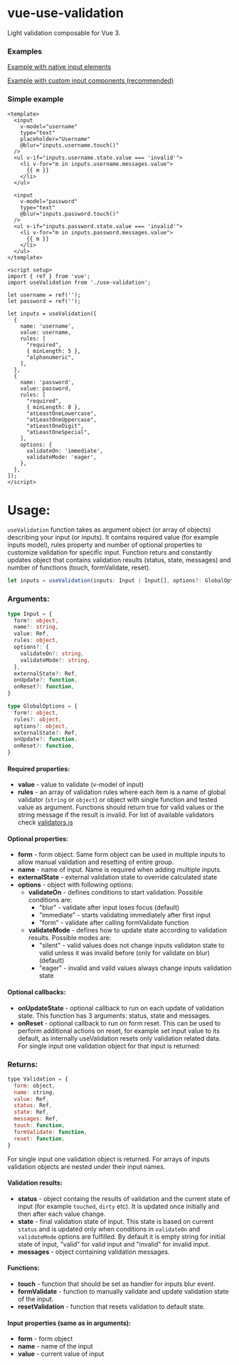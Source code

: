 # vue-use-validation

Light validation composable for Vue 3.

### Examples

[Example with native input elements](https://stackblitz.com/edit/vue-use-validation?file=src/App.vue)

[Example with custom input components (recommended)](https://stackblitz.com/edit/vue-use-validation-components?file=src/App.vue)

### Simple example

```vue
<template>
  <input
    v-model="username"
    type="text"
    placeholder="Username"
    @blur="inputs.username.touch()"
  />
  <ul v-if="inputs.username.state.value === 'invalid'">
    <li v-for="m in inputs.username.messages.value">
      {{ m }}
    </li>
  </ul>

  <input
    v-model="password"
    type="text"
    @blur="inputs.password.touch()"
  />
  <ul v-if="inputs.password.state.value === 'invalid'">
    <li v-for="m in inputs.password.messages.value">
      {{ m }}
    </li>
  </ul>
</template>

<script setup>
import { ref } from 'vue';
import useValidation from './use-validation';

let username = ref('');
let password = ref('');

let inputs = useValidation([
  {
    name: 'username',
    value: username,
    rules: [
      "required",
      { minLength: 5 },
      "alphanumeric",
    ],
  },
  {
    name: 'password',
    value: password,
    rules: [
      "required",
      { minLength: 8 },
      "atLeastOneLowercase",
      "atLeastOneUppercase",
      "atLeastOneDigit",
      "atLeastOneSpecial",
    ],
    options: {
      validateOn: 'immediate',
      validateMode: 'eager',
    },
  },
]);
</script>
```

# Usage:

`useValidation` function takes as argument object (or array of objects) describing your input (or inputs). It contains required value (for example inputs model), rules property and number of optional properties to customize validation for specific input. Function returs and constantly updates object that contains validation results (status, state,  messages) and number of functions (touch, formValidate, reset).

```typescript
let inputs = useValidation(inputs: Input | Input[], options?: GlobalOptions): Validation
```

### Arguments:

```typescript
type Input = {
  form?: object,
  name?: string,
  value: Ref,
  rules: object,
  options?: {
    validateOn?: string,
    validateMode?: string,
  },
  externalState?: Ref,
  onUpdate?: function,
  onReset?: function,
}

type GlobalOptions = {
  form?: object,
  rules?: object,
  options?: object,
  externalState?: Ref,
  onUpdate?: function,
  onReset?: function,
}
```

#### Required properties:

- **value** - value to validate (v-model of input)
- **rules** - an array of validation rules where each item is a name of global validator (`string` or `object`) or object with single function and tested value as argument. Functions should return true for valid values or the string message if the result is invalid. For list of available validators check [validators.js](https://github.com/maciejg-git/vue-use-validation/blob/main/validators.js)

#### Optional properties:

- **form** - form object. Same form object can be used in multiple inputs to allow manual validation and resetting of entire group.
- **name** - name of input. Name is required when adding multiple inputs.
- **externalState** - external validation state to override calculated state
- **options** - object with following options:
  - **validateOn** - defines conditions to start validation. Possible conditions are:
    - "blur" - validate after input loses focus (default)
    - "immediate" - starts validating immediately after first input
    - "form" - validate after calling formValidate function
  - **validateMode** - defines how to update state according to validation results. Possible modes are:
    - "silent" - valid values does not change inputs validaton state to valid unless it was invalid before (only for validate on blur)(default)
    - "eager" - invalid and valid values always change inputs validation state

#### Optional callbacks:

- **onUpdateState** - optional callback to run on each update of validation state. This function has 3 arguments: status, state and messages.
- **onReset** - optional callback to run on form reset. This can be used to perform additional actions on reset, for example set input value to its default, as internally useValidation resets only validation related data.
For single input one validation object for that input is returned:

### Returns:

```javascript
type Validation = {
  form: object,
  name: string,
  value: Ref,
  status: Ref,
  state: Ref,
  messages: Ref,
  touch: function,
  formValidate: function,
  reset: function,
}
```

For single input one validation object is returned. For arrays of inputs validation objects are nested under their input names.

#### Validation results: 

- **status** - object containg the results of validation and the current state of input (for example `touched`, `dirty` etc). It is updated once initially and then after each value change.
- **state** - final validation state of input. This state is based on current `status` and is updated only when conditions in `validateOn` and `validateMode` options are fulfilled. By default it is empty string for initial state of input, "valid" for valid input and "invalid" for invalid input.
- **messages** - object containing validation messages.

#### Functions:

- **touch** - function that should be set as handler for inputs blur event.
- **formValidate** - function to manually validate and update validation state of the input.
- **resetValidation** - function that resets validation to default state.

#### Input properties (same as in arguments):

- **form** - form object
- **name** - name of the input
- **value** - current value of input
